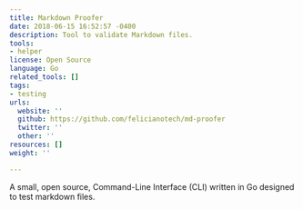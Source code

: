 ```yaml
---
title: Markdown Proofer
date: 2018-06-15 16:52:57 -0400
description: Tool to validate Markdown files.
tools:
- helper
license: Open Source
language: Go
related_tools: []
tags:
- testing
urls:
  website: ''
  github: https://github.com/felicianotech/md-proofer
  twitter: ''
  other: ''
resources: []
weight: ''

---
```

A small, open source, Command-Line Interface (CLI) written in Go designed to test markdown files. 
